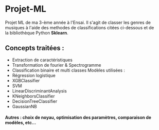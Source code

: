 # Projet-ML
Projet ML de ma 3-ème année à l'Ensai.
Il s'agit de classer les genres de musiques à l'aide des methodes de classifications citées ci-dessous et de la bibliothèque Python **Sklearn**.

## Concepts traitées : 

 - Extraction de caractéristiques
- Transformation de fourier & Spectrogramme
- Classification binaire et multi classes
Modèles utilisées : 
- Régression logistique
- XGBClassifier
- SVM
- LinearDiscriminantAnalysis 
- KNeighborsClassifier
- DecisionTreeClassifier
- GaussianNB

#### Autres : choix de noyau, optimisation des paramètres, comparaison de modèles, etc...
